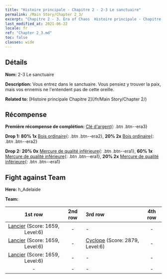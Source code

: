 ```yaml
---
title: "Histoire principale - Chapitre 2 - 2-3 Le sanctuaire"
permalink: /Main Story/Chapter 2_3/
excerpt: "Chapitre 2 - 3. Era of Chaos  Histoire principale - Chapitre 2_3. 2-3 Le sanctuaire"
last_modified_at: 2021-06-22
locale: fr
ref: "Chapter 2_3.md"
toc: false
classes: wide
---
```


## Détails

 **Nom:** 2-3 Le sanctuaire

 **Description:** Vous entrez dans le sanctuaire. Vous pensiez y trouver la paix, mais vos ennemis ne l'entendent pas de cette oreille.

 **Related to:** [Histoire principale Chapitre 2](/fr/Main Story/Chapter 2/)

## Récompense

 **Première récompense de complétion:** [Clé d'argent](/ItemsFR/con_693/){: .btn .btn--era3}

 **Drop 1:** **80% 1x** [Bois ordinaire](/ItemsFR/mat_7/){: .btn .btn--era2}, **20% 2x** [Bois ordinaire](/ItemsFR/mat_7/){: .btn .btn--era2}

 **Drop 2:** **20% 0x** [Mercure de qualité inférieure](/ItemsFR/mat_2/){: .btn .btn--era1}, **60% 1x** [Mercure de qualité inférieure](/ItemsFR/mat_2/){: .btn .btn--era1}, **20% 2x** [Mercure de qualité inférieure](/ItemsFR/mat_2/){: .btn .btn--era1}


## Fight against Team
 **Hero:** h_Adelaide

 **Team:**


  | 1st row | 2nd row | 3rd row | 4th row |
  |:----:|:----:|:----|:----:|
  | [Lancier](/fr/units/Pikeman/) (Score: 1659, Level:6)  | - | - | - |
  | [Lancier](/fr/units/Pikeman/) (Score: 1659, Level:6)  | - | [Cyclope](/fr/units/Cyclops/) (Score: 2879, Level:6)  | - |
  | [Lancier](/fr/units/Pikeman/) (Score: 1659, Level:6)  | - | - | - |
  | - | - | - | - |


